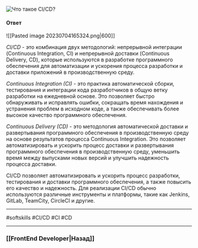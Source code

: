 ![Что такое CI/CD?](https://youtu.be/nTE4qvSvxXY?t=307)

#### Ответ

![[Pasted image 20230704165324.png|600]]

*CI/CD* - это комбинация двух методологий: непрерывной интеграции (Continuous Integration, CI) и непрерывной доставки (Continuous Delivery, CD), которые используются в разработке программного обеспечения для автоматизации и ускорения процесса разработки и доставки приложений в производственную среду.

*Continuous Integration (CI)* - это практика автоматической сборки, тестирования и интеграции кода разработчиков в общую ветку разработки на ежедневной основе. Это позволяет быстро обнаруживать и исправлять ошибки, сокращать время нахождения и устранения проблем в исходном коде, а также обеспечивать более высокое качество программного обеспечения.

*Continuous Delivery (CD)* - это методология автоматической доставки и развертывания программного обеспечения в производственную среду на основе результатов процесса Continuous Integration. Это позволяет автоматизировать и ускорить процесс доставки и развертывания программного обеспечения в производственную среду, уменьшить время между выпусками новых версий и улучшить надежность процесса доставки.

CI/CD позволяет автоматизировать и ускорить процесс разработки, тестирования и доставки программного обеспечения, а также повысить его качество и надежность. Для реализации CI/CD обычно используются различные инструменты и платформы, такие как Jenkins, GitLab, TeamCity, CircleCI и другие. 

___
#softskills #CI/CD #CI #CD

___

### [[FrontEnd Developer|Назад]]
